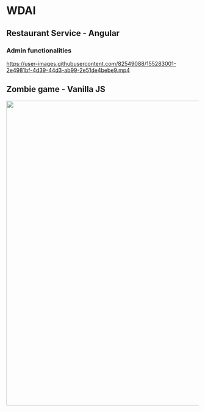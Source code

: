 # WDAI

## Restaurant Service - Angular

### Admin functionalities

https://user-images.githubusercontent.com/82549088/155283001-2e4981bf-4d39-44d3-ab99-2e51de4bebe9.mp4

## Zombie game -  Vanilla JS

<img src="https://github.com/basiav/WDAI-AGH/blob/main/demo/zombie_game_demo.gif" width="800"/>




          



